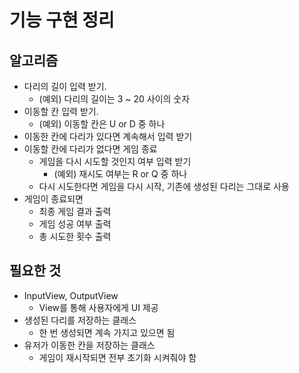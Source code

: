 # 기능 구현 정리

## 알고리즘

- 다리의 길이 입력 받기.
  - (예외) 다리의 길이는 3 ~ 20 사이의 숫자
- 이동할 칸 입력 받기.
  - (예외) 이동할 칸은 U or D 중 하나
- 이동한 칸에 다리가 있다면 계속해서 입력 받기
- 이동할 칸에 다리가 없다면 게임 종료
  - 게임을 다시 시도할 것인지 여부 입력 받기
    - (예외) 재시도 여부는 R or Q 중 하나
  - 다시 시도한다면 게임을 다시 시작, 기존에 생성된 다리는 그대로 사용
- 게임이 종료되면
  - 최종 게임 결과 출력
  - 게임 성공 여부 출력
  - 총 시도한 횟수 출력

## 필요한 것

- InputView, OutputView
  - View를 통해 사용자에게 UI 제공
- 생성된 다리를 저장하는 클래스
  - 한 번 생성되면 계속 가지고 있으면 됨
- 유저가 이동한 칸을 저장하는 클래스
  - 게임이 재시작되면 전부 초기화 시켜줘야 함